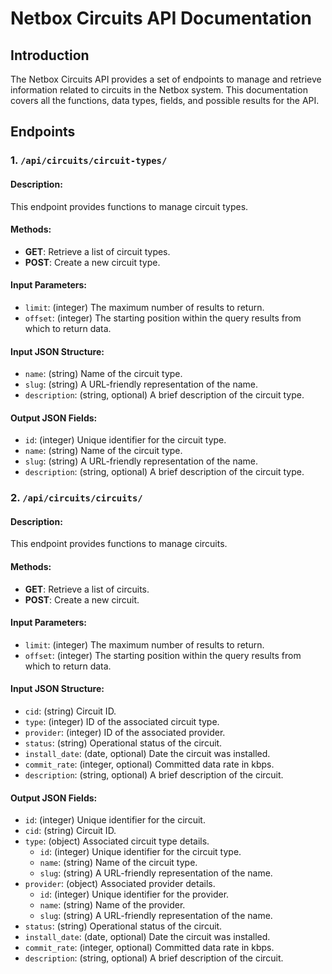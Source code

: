 # Netbox Circuits API Documentation

## Introduction

The Netbox Circuits API provides a set of endpoints to manage and retrieve information related to circuits in the Netbox system. This documentation covers all the functions, data types, fields, and possible results for the API.

## Endpoints

### 1. `/api/circuits/circuit-types/`

#### Description:
This endpoint provides functions to manage circuit types.

#### Methods:
- **GET**: Retrieve a list of circuit types.
- **POST**: Create a new circuit type.

#### Input Parameters:
- `limit`: (integer) The maximum number of results to return.
- `offset`: (integer) The starting position within the query results from which to return data.

#### Input JSON Structure:
- `name`: (string) Name of the circuit type.
- `slug`: (string) A URL-friendly representation of the name.
- `description`: (string, optional) A brief description of the circuit type.

#### Output JSON Fields:
- `id`: (integer) Unique identifier for the circuit type.
- `name`: (string) Name of the circuit type.
- `slug`: (string) A URL-friendly representation of the name.
- `description`: (string, optional) A brief description of the circuit type.

### 2. `/api/circuits/circuits/`

#### Description:
This endpoint provides functions to manage circuits.

#### Methods:
- **GET**: Retrieve a list of circuits.
- **POST**: Create a new circuit.

#### Input Parameters:
- `limit`: (integer) The maximum number of results to return.
- `offset`: (integer) The starting position within the query results from which to return data.

#### Input JSON Structure:
- `cid`: (string) Circuit ID.
- `type`: (integer) ID of the associated circuit type.
- `provider`: (integer) ID of the associated provider.
- `status`: (string) Operational status of the circuit.
- `install_date`: (date, optional) Date the circuit was installed.
- `commit_rate`: (integer, optional) Committed data rate in kbps.
- `description`: (string, optional) A brief description of the circuit.

#### Output JSON Fields:
- `id`: (integer) Unique identifier for the circuit.
- `cid`: (string) Circuit ID.
- `type`: (object) Associated circuit type details.
  - `id`: (integer) Unique identifier for the circuit type.
  - `name`: (string) Name of the circuit type.
  - `slug`: (string) A URL-friendly representation of the name.
- `provider`: (object) Associated provider details.
  - `id`: (integer) Unique identifier for the provider.
  - `name`: (string) Name of the provider.
  - `slug`: (string) A URL-friendly representation of the name.
- `status`: (string) Operational status of the circuit.
- `install_date`: (date, optional) Date the circuit was installed.
- `commit_rate`: (integer, optional) Committed data rate in kbps.
- `description`: (string, optional) A brief description of the circuit.
